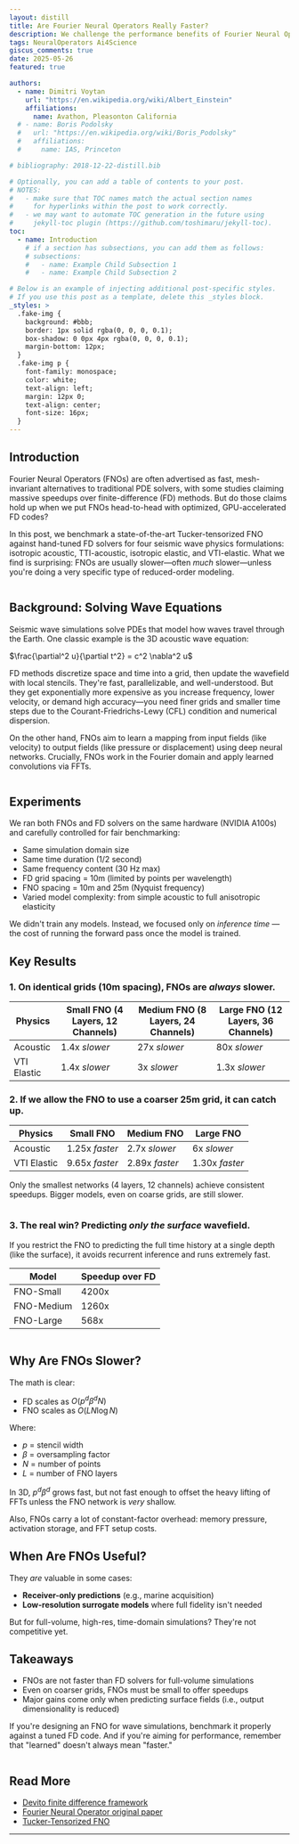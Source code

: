 ```yaml
---
layout: distill
title: Are Fourier Neural Operators Really Faster?
description: We challenge the performance benefits of Fourier Neural Operators, particularly for linear wave propagation problems
tags: NeuralOperators Ai4Science
giscus_comments: true
date: 2025-05-26
featured: true

authors:
  - name: Dimitri Voytan
    url: "https://en.wikipedia.org/wiki/Albert_Einstein"
    affiliations:
      name: Avathon, Pleasonton California
  # - name: Boris Podolsky
  #   url: "https://en.wikipedia.org/wiki/Boris_Podolsky"
  #   affiliations:
  #     name: IAS, Princeton

# bibliography: 2018-12-22-distill.bib

# Optionally, you can add a table of contents to your post.
# NOTES:
#   - make sure that TOC names match the actual section names
#     for hyperlinks within the post to work correctly.
#   - we may want to automate TOC generation in the future using
#     jekyll-toc plugin (https://github.com/toshimaru/jekyll-toc).
toc:
  - name: Introduction
    # if a section has subsections, you can add them as follows:
    # subsections:
    #   - name: Example Child Subsection 1
    #   - name: Example Child Subsection 2

# Below is an example of injecting additional post-specific styles.
# If you use this post as a template, delete this _styles block.
_styles: >
  .fake-img {
    background: #bbb;
    border: 1px solid rgba(0, 0, 0, 0.1);
    box-shadow: 0 0px 4px rgba(0, 0, 0, 0.1);
    margin-bottom: 12px;
  }
  .fake-img p {
    font-family: monospace;
    color: white;
    text-align: left;
    margin: 12px 0;
    text-align: center;
    font-size: 16px;
  }
---
```



## Introduction

Fourier Neural Operators (FNOs) are often advertised as fast, mesh-invariant alternatives to traditional PDE solvers, with some studies claiming massive speedups over finite-difference (FD) methods. But do those claims hold up when we put FNOs head-to-head with optimized, GPU-accelerated FD codes?

In this post, we benchmark a state-of-the-art Tucker-tensorized FNO against hand-tuned FD solvers for four seismic wave physics formulations: isotropic acoustic, TTI-acoustic, isotropic elastic, and VTI-elastic. What we find is surprising: FNOs are usually slower—often *much* slower—unless you're doing a very specific type of reduced-order modeling.

<image></image>

## Background: Solving Wave Equations

Seismic wave simulations solve PDEs that model how waves travel through the Earth. One classic example is the 3D acoustic wave equation:

$\frac{\partial^2 u}{\partial t^2} = c^2 \nabla^2 u$

FD methods discretize space and time into a grid, then update the wavefield with local stencils. They're fast, parallelizable, and well-understood. But they get exponentially more expensive as you increase frequency, lower velocity, or demand high accuracy—you need finer grids and smaller time steps due to the Courant-Friedrichs-Lewy (CFL) condition and numerical dispersion.

On the other hand, FNOs aim to learn a mapping from input fields (like velocity) to output fields (like pressure or displacement) using deep neural networks. Crucially, FNOs work in the Fourier domain and apply learned convolutions via FFTs.

<image></image>

## Experiments

We ran both FNOs and FD solvers on the same hardware (NVIDIA A100s) and carefully controlled for fair benchmarking:

* Same simulation domain size
* Same time duration (1/2 second)
* Same frequency content (30 Hz max)
* FD grid spacing = 10m (limited by points per wavelength)
* FNO spacing = 10m and 25m (Nyquist frequency)
* Varied model complexity: from simple acoustic to full anisotropic elasticity

We didn't train any models. Instead, we focused only on *inference time* — the cost of running the forward pass once the model is trained.

## Key Results

### 1. On identical grids (10m spacing), FNOs are *always* slower.

| Physics     | Small FNO (4 Layers, 12 Channels) | Medium FNO (8 Layers, 24 Channels) | Large FNO (12 Layers, 36 Channels) |
| ----------- | ------------------- | -------------------- | -------------------- |
| Acoustic    | 1.4x *slower*       | 27x *slower*         | 80x *slower*         |
| VTI Elastic | 1.4x *slower*       | 3x *slower*          | 1.3x *slower*        |

### 2. If we allow the FNO to use a coarser 25m grid, it can catch up.

| Physics     | Small FNO      | Medium FNO     | Large FNO      |
| ----------- | -------------- | -------------- | -------------- |
| Acoustic    | 1.25x *faster* | 2.7x *slower*  | 6x *slower*    |
| VTI Elastic | 9.65x *faster* | 2.89x *faster* | 1.30x *faster* |

Only the smallest networks (4 layers, 12 channels) achieve consistent speedups. Bigger models, even on coarse grids, are still slower.

<image></image>

### 3. The real win? Predicting *only the surface* wavefield.

If you restrict the FNO to predicting the full time history at a single depth (like the surface), it avoids recurrent inference and runs extremely fast.

| Model      | Speedup over FD |
| ---------- | --------------- |
| FNO-Small  | 4200x           |
| FNO-Medium | 1260x           |
| FNO-Large  | 568x            |

<image></image>

## Why Are FNOs Slower?

The math is clear:

* FD scales as $O(p^d \beta^d N)$
* FNO scales as $O(L N \log N)$

Where:

* $p$ = stencil width
* $\beta$ = oversampling factor
* $N$ = number of points
* $L$ = number of FNO layers

In 3D, $p^d \beta^d$ grows fast, but not fast enough to offset the heavy lifting of FFTs unless the FNO network is *very* shallow.

Also, FNOs carry a lot of constant-factor overhead: memory pressure, activation storage, and FFT setup costs.

## When Are FNOs Useful?

They *are* valuable in some cases:

* **Receiver-only predictions** (e.g., marine acquisition)
* **Low-resolution surrogate models** where full fidelity isn't needed

But for full-volume, high-res, time-domain simulations? They're not competitive yet.

## Takeaways

* FNOs are not faster than FD solvers for full-volume simulations
* Even on coarser grids, FNOs must be small to offer speedups
* Major gains come only when predicting surface fields (i.e., output dimensionality is reduced)

If you're designing an FNO for wave simulations, benchmark it properly against a tuned FD code. And if you're aiming for performance, remember that "learned" doesn't always mean "faster."

<image></image>

## Read More

* [Devito finite difference framework](https://www.devitoproject.org/)
* [Fourier Neural Operator original paper](https://arxiv.org/abs/2010.08895)
* [Tucker-Tensorized FNO](https://arxiv.org/abs/2310.00120)

---
